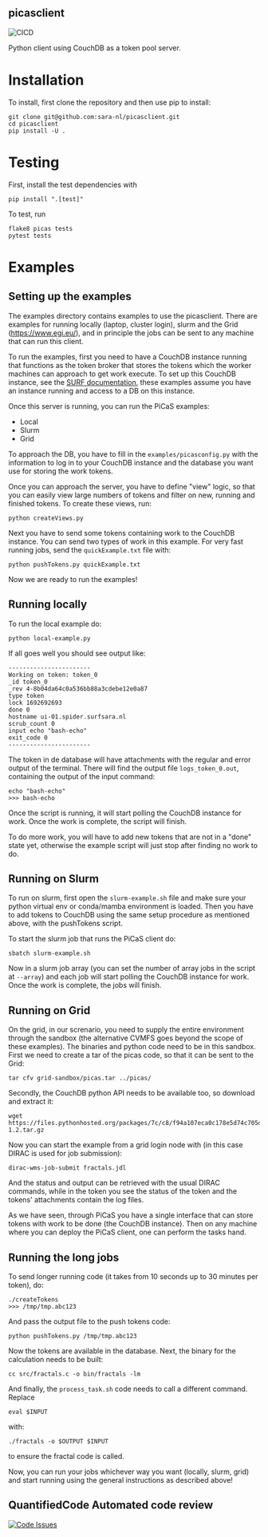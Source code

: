 picasclient
-----------

![CICD](https://github.com/sara-nl/picasclient/actions/workflows/python-app.yml/badge.svg)

Python client using CouchDB as a token pool server.

Installation
============

To install, first clone the repository and then use pip to install:
```
git clone git@github.com:sara-nl/picasclient.git
cd picasclient
pip install -U .
```

Testing
=======

First, install the test dependencies with 
```
pip install ".[test]"
```
To test, run
```
flake8 picas tests
pytest tests
```

Examples
========

## Setting up the examples

The examples directory contains examples to use the picasclient. There are examples for running locally (laptop, cluster login), slurm and the Grid (https://www.egi.eu/), and in principle the jobs can be sent to any machine that can run this client.

To run the examples, first you need to have a CouchDB instance running that functions as the token broker that stores the tokens which the worker machines can approach to get work execute. To set up this CouchDB instance, see the [SURF documentation](https://doc.grid.surfsara.nl/en/latest/Pages/Practices/picas/picas_overview.html#picas-server-1), these examples assume you have an instance running and access to a DB on this instance.

Once this server is running, you can run the PiCaS examples:
 - Local
 - Slurm
 - Grid

To approach the DB, you have to fill in the `examples/picasconfig.py` with the information to log in to your CouchDB instance and the database you want use for storing the work tokens.

Once you can approach the server, you have to define "view" logic, so that you can easily view large numbers of tokens and filter on new, running and finished tokens. To create these views, run:

```
python createViews.py
```

Next you have to send some tokens containing work to the CouchDB instance. You can send two types of work in this example. For very fast running jobs, send the `quickExample.txt` file with:

```
python pushTokens.py quickExample.txt
```


Now we are ready to run the examples!

## Running locally

To run the local example do:

```
python local-example.py
```

If all goes well you should see output like:

```
-----------------------
Working on token: token_0
_id token_0
_rev 4-8b04da64c0a536bb88a3cdebe12e0a87
type token
lock 1692692693
done 0
hostname ui-01.spider.surfsara.nl
scrub_count 0
input echo "bash-echo"
exit_code 0
-----------------------
```

The token in de database will have attachments with the regular and error output of the terminal. There will find the output file `logs_token_0.out`, containing the output of the input command:

```
echo "bash-echo"
>>> bash-echo
```

Once the script is running, it will start polling the CouchDB instance for work. Once the work is complete, the script will finish.

To do more work, you will have to add new tokens that are not in a "done" state yet, otherwise the example script will just stop after finding no work to do.

## Running on Slurm

To run on slurm, first open the `slurm-example.sh` file and make sure your python virtual env or conda/mamba environment is loaded.
Then you have to add tokens to CouchDB using the same setup procedure as mentioned above, with the pushTokens script.

To start the slurm job that runs the PiCaS client do:

```
sbatch slurm-example.sh
```

Now in a slurm job array (you can set the number of array jobs in the script at `--array`) and each job will start polling the CouchDB instance for work. Once the work is complete, the jobs will finish.

## Running on Grid

On the grid, in our screnario, you need to supply the entire environment through the sandbox (the alternative CVMFS goes beyond the scope of these examples). The binaries and python code need to be in this sandbox.
First we need to create a tar of the picas code, so that it can be sent to the Grid:

```
tar cfv grid-sandbox/picas.tar ../picas/
```

Secondly, the CouchDB python API needs to be available too, so download and extract it:

```
wget https://files.pythonhosted.org/packages/7c/c8/f94a107eca0c178e5d74c705dad1a5205c0f580840bd1b155cd8a258cb7c/CouchDB-1.2.tar.gz
```

Now you can start the example from a grid login node with (in this case DIRAC is used for job submission):

```
dirac-wms-job-submit fractals.jdl
```

And the status and output can be retrieved with the usual DIRAC commands, while in the token you see the status of the token and the tokens' attachments contain the log files.

As we have seen, through PiCaS you have a single interface that can store tokens with work to be done (the CouchDB instance). Then on any machine where you can deploy the PiCaS client, one can perform the tasks hand.

## Running the long jobs

To send longer running code (it takes from 10 seconds up to 30 minutes per token), do:

```
./createTokens
>>> /tmp/tmp.abc123
```

And pass the output file to the push tokens code:

```
python pushTokens.py /tmp/tmp.abc123
```

Now the tokens are available in the database. Next, the binary for the calculation needs to be built:

```
cc src/fractals.c -o bin/fractals -lm
```

And finally, the `process_task.sh` code needs to call a different command. Replace

```
eval $INPUT
```

with:

```
./fractals -o $OUTPUT $INPUT
```

to ensure the fractal code is called.

Now, you can run your jobs whichever way you want (locally, slurm, grid) and start running using the general instructions as described above!



## QuantifiedCode Automated code review  

[![Code Issues](https://www.quantifiedcode.com/api/v1/project/b54df6dfb35b4325b6104fb854a1f141/badge.svg)](https://www.quantifiedcode.com/app/project/b54df6dfb35b4325b6104fb854a1f141)
